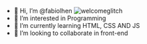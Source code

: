 - 👋 Hi, I’m @fabiolhen ![welcomeglitch](https://user-images.githubusercontent.com/84535296/129428733-bfee8af8-8e0a-449b-b4b8-104354ccfa4c.gif)
- 👀 I’m interested in Programming
- 🌱 I’m currently learning HTML, CSS AND JS
- 💞️ I’m looking to collaborate in front-end 

<!---
fabiolhen/fabiolhen is a ✨ special ✨ repository because its `README.md` (this file) appears on your GitHub profile.
You can click the Preview link to take a look at your changes.
--->
